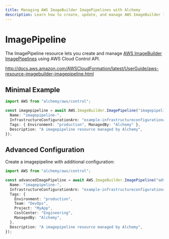 ```yaml
---
title: Managing AWS ImageBuilder ImagePipelines with Alchemy
description: Learn how to create, update, and manage AWS ImageBuilder ImagePipelines using Alchemy Cloud Control.
---
```


# ImagePipeline

The ImagePipeline resource lets you create and manage [AWS ImageBuilder ImagePipelines](https://docs.aws.amazon.com/imagebuilder/latest/userguide/) using AWS Cloud Control API.

http://docs.aws.amazon.com/AWSCloudFormation/latest/UserGuide/aws-resource-imagebuilder-imagepipeline.html

## Minimal Example

```ts
import AWS from "alchemy/aws/control";

const imagepipeline = await AWS.ImageBuilder.ImagePipeline("imagepipeline-example", {
  Name: "imagepipeline-",
  InfrastructureConfigurationArn: "example-infrastructureconfigurationarn",
  Tags: { Environment: "production", ManagedBy: "Alchemy" },
  Description: "A imagepipeline resource managed by Alchemy",
});
```

## Advanced Configuration

Create a imagepipeline with additional configuration:

```ts
import AWS from "alchemy/aws/control";

const advancedImagePipeline = await AWS.ImageBuilder.ImagePipeline("advanced-imagepipeline", {
  Name: "imagepipeline-",
  InfrastructureConfigurationArn: "example-infrastructureconfigurationarn",
  Tags: {
    Environment: "production",
    Team: "DevOps",
    Project: "MyApp",
    CostCenter: "Engineering",
    ManagedBy: "Alchemy",
  },
  Description: "A imagepipeline resource managed by Alchemy",
});
```

